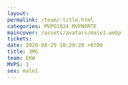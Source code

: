 ```yaml
---
layout: 
permalink: /team/:title.html
categories: MVPO1024 MVPNORTE
maincover: /assets/avatars/male1.webp
tickets: 
date: 2020-08-29 10:29:20 +0700
title: 3MG
team: EKW
MVPS: 1
sex: male1
---
```

